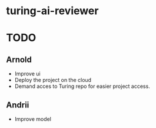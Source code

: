 # turing-ai-reviewer

# TODO

## Arnold

* Improve ui
* Deploy the project on the cloud
* Demand acces to Turing repo for easier project access.


## Andrii

* Improve model